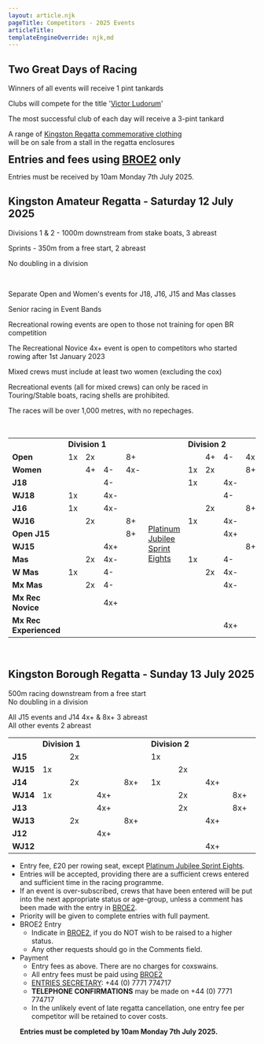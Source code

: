 ```yaml
---
layout: article.njk
pageTitle: Competitors - 2025 Events
articleTitle:
templateEngineOverride: njk,md
---
```


<div id="nav" style="display:none">2</div>
<div class="centered">

<h2>Two Great Days of Racing</h2>
    <div class="stronger">
    <p class="compact">Winners of all events will receive 1 pint tankards</p>
    <p class="compact">Clubs will compete for the title '<a href="/victor-ludorum/">Victor Ludorum</a>'</p>
    <p class="compact">The most successful club of each day will receive a 3-pint tankard</p>
    <p class="compact">A range of <a href="Images/Kingston_Regatta_Merchandise.pdf">Kingston Regatta commemorative clothing</a> <br>will be on sale from a stall in the regatta enclosures</p>
	</div>
    <div class="mediumBox"><h2  style="display:inline" >Entries and fees using <a href="https://broe2.britishrowing.org/" target="new">BROE2</a> only</h2></div>
    <p class="stronger">Entries must be received by 10am Monday 7th July 2025.</p>
    <h2>Kingston Amateur Regatta - Saturday 12 July 2025</h2>
    <div><p  class="compact">Divisions 1 & 2 - 1000m downstream from stake boats, 3 abreast</p>
    <p  class="compact">Sprints - 350m from a free start, 2 abreast</p>
    <p  class="compact">No doubling in a division</p>
    </div>
<br/>
<div class="stronger">
<p class="compact">Separate Open and Women's events for J18, J16, J15 and Mas classes</p>
<p class="compact">Senior racing in Event Bands</p>
<p class="compact">Recreational rowing events are open to those not training for open BR competition</p>
<p class="compact">The Recreational Novice 4x+ event is open to competitors who started rowing after 1st January 2023</p>
<p class="compact">Mixed crews must include at least two women (excluding the cox)</p>
<p class="compact">Recreational events (all for mixed crews) can only be raced in Touring/Stable boats,
racing shells are prohibited.</p>
<p class="compact">The races will be over 1,000 metres, with no repechages.</p>
<br/>

</div>        
</div>        

<table class="redgrid" width="100%" cellspacing="0" cellpadding="6">
	<tr>
		<td width="11.1%">&nbsp;</td>
		<td width="48%" colspan="4"><b>Division 1</b></td>
		<td width="130" >&nbsp;</td>
		<td width="38%" colspan="4" class=r><b>Division 2</b></td>
	</tr>
	<tr>
	    <td width="30%"><b>Open</b></td>
		<td width="7%">1x</td>
		<td width="7%">2x</td>
		<td width="7%">&nbsp;</td>
    	<td width="7%">8+</td>
		<td width="14%" rowspan="13" >
		<a href="/sprint-eights/">Platinum<br>
		Jubilee<br>
		Sprint<br>
		Eights</a></td>
		<td width="7%">&nbsp;</td>
		<td width="7%">4+</td>
		<td width="7%">4-</td>
	    <td width="7%" class=r>4x-</td>
		</tr>
					<tr>
						<td><b>Women</b></td>
						<td>&nbsp;</td>
						<td>4+</td>
						<td>4-</td>
						<td>4x-</td>
						<td>1x</td>
						<td>2x</td>
						<td>&nbsp;</td>
						<td class=r>8+</td>
					</tr>
					<tr>
						<td><b>J18</b></td>
						<td>&nbsp;</td>
						<td>&nbsp;</td>
						<td>4-</td>
						<td>&nbsp;</td>
						<td>1x</td>
						<td>&nbsp;</td>
						<td>4x-</td>
						<td class=r>&nbsp;</td>
					</tr>
					<tr>
						<td><b>WJ18</b></td>
						<td>1x</td>
						<td>&nbsp;</td>
						<td>4x-</td>
						<td>&nbsp;</td>
						<td>&nbsp;</td>
						<td>&nbsp;</td>
						<td>4-</td>
						<td class=r>&nbsp;</td>
					</tr>
					<tr>
						<td><b>J16</b></td>
						<td>1x</td>
						<td>&nbsp;</td>
						<td>4x-</td>
						<td>&nbsp;</td>
						<td>&nbsp;</td>
						<td>2x</td>
						<td>&nbsp;</td>
						<td class=r>8+</td>
					</tr>
					<tr>
						<td><b>WJ16</b></td>
						<td>&nbsp;</td>
						<td>2x</td>
						<td>&nbsp;</td>
						<td>8+</td>
						<td>1x</td>
						<td>&nbsp;</td>
						<td>4x-</td>
						<td class=r>&nbsp;</td>
					</tr>
					<tr>
						<td><b>Open J15</b></td>
						<td>&nbsp;</td>
						<td>&nbsp;</td>
						<td>&nbsp;</td>
						<td>8+</td>
						<td>&nbsp;</td>
						<td>&nbsp;</td>
						<td>4x+</td>
						<td class=r>&nbsp;</td>
					</tr>
					<tr>
						<td><b>WJ15</b></td>
						<td>&nbsp;</td>
						<td>&nbsp;</td>
						<td>4x+</td>
						<td>&nbsp;</td>
						<td>&nbsp;</td>
						<td>&nbsp;</td>
						<td>&nbsp;</td>
						<td class=r>8+</td>
					</tr>
					<tr>
						<td><b>Mas</b></td>
						<td>&nbsp;</td>
						<td>2x</td>
						<td>4x-</td>
						<td>&nbsp;</td>
						<td>1x</td>
						<td>&nbsp;</td>
						<td>4-</td>
						<td class=r>&nbsp;</td>
					</tr>
					<tr>
						<td><b>W Mas</b></td>
						<td>1x</td>
						<td>&nbsp;</td>
						<td>4-</td>
						<td>&nbsp;</td>
						<td>&nbsp;</td>
						<td>2x</td>
						<td>4x-</td>
						<td class=r>&nbsp;</td>
					</tr>
					<tr>
						<td><b>Mx Mas</b></td>
						<td>&nbsp;</td>
						<td>2x</td>
						<td>4-</td>
						<td>&nbsp;</td>
						<td>&nbsp;</td>
						<td>&nbsp;</td>
						<td>4x-</td>
						<td>&nbsp;</td>
					</tr>
					<tr>
						<td><b>Mx Rec Novice</b></td>
						<td>&nbsp;</td>
						<td>&nbsp;</td>
						<td>4x+</td>
						<td>&nbsp;</td>
						<td>&nbsp;</td>
						<td>&nbsp;</td>
						<td>&nbsp;</td>
						<td >&nbsp;</td>
					</tr>
					<tr>
						<td><b>Mx Rec Experienced</b></td>
						<td>&nbsp;</td>
						<td>&nbsp;</td>
						<td>&nbsp;</td>
						<td>&nbsp;</td>
						<td>&nbsp;</td>
						<td>&nbsp;</td>
						<td>4x+</td>
						<td class="r b">&nbsp;</td>
					</tr>
				</table>
				<br/>
				<!--<br><strong>View the draw for the Jubilee Sprints <a href="docs/PlatinumJubileeSprintEights - Draw.pdf">here</a> </strong>-->
				<h2>Kingston Borough Regatta - Sunday 13 July 2025</h2>
	      <p>500m racing downstream from a free start<br>No doubling in a division</p>
	      <p>All J15 events and J14 4x+ & 8x+ 3 abreast<br>All other events 2 abreast</p>
          <table class="redgrid" width="100%" cellspacing="0" cellpadding="6">
					<tr>
						<td>&nbsp;</td>
						<td colspan="4"><b>Division 1</b></td>
						<td colspan="4" class=r><b>Division 2</b></td>
					</tr>
					<tr>
						<td width="11%"><b>J15</b></td>
						<td width="11%">&nbsp;</td>
						<td width="11%">2x</td>
						<td width="11%">&nbsp;</td>
						<td width="11%">&nbsp;</td>
						<td width="11%">1x</td>
						<td width="11%">&nbsp;</td>
						<td width="11%">&nbsp;</td>
						<td width="11%" class=r>&nbsp;</td>
					</tr>
					<tr>
						<td width="11%"><b>WJ15</b></td>
						<td width="11%">1x</td>
						<td width="11%">&nbsp;</td>
						<td width="11%">&nbsp;</td>
						<td width="11%">&nbsp;</td>
						<td width="11%">&nbsp;</td>
						<td width="11%">2x</td>
						<td width="11%">&nbsp;</td>
						<td width="11%" class=r>&nbsp;</td>
					</tr>
					<tr>
						<td><b>J14</b></td>
						<td>&nbsp;</td>
						<td>2x</td>
						<td>&nbsp;</td>
						<td>8x+</td>
						<td>1x</td>
						<td>&nbsp;</td>
						<td>4x+</td>
						<td class=r>&nbsp;</td>
					</tr>
					<tr>
						<td><b>WJ14</b></td>
						<td>1x</td>
						<td>&nbsp;</td>
						<td>4x+</td>
						<td>&nbsp;</td>
						<td>&nbsp;</td>
						<td>2x</td>
						<td>&nbsp;</td>
						<td class=r>8x+</td>
					</tr>
					<tr>
						<td><b>J13</b></td>
						<td>&nbsp;</td>
						<td>&nbsp;</td>
						<td>4x+</td>
						<td>&nbsp;</td>
						<td>&nbsp;</td>
						<td>2x</td>
						<td>&nbsp;</td>
						<td class=r>8x+</td>
					</tr>
					<tr>
						<td><b>WJ13</b></td>
						<td>&nbsp;</td>
						<td>2x</td>
						<td>&nbsp;</td>
						<td>8x+</td>
						<td>&nbsp;</td>
						<td>&nbsp;</td>
						<td>4x+</td>
						<td class=r>&nbsp;</td>
					</tr>
					<tr>
						<td><b>J12</b></td>
						<td>&nbsp;</td>
						<td>&nbsp;</td>
						<td>4x+</td>
						<td>&nbsp;</td>
						<td>&nbsp;</td>
						<td>&nbsp;</td>
						<td>&nbsp;</td>
						<td class=r>&nbsp;</td>
					</tr>
					<tr>
						<td class=b><b>WJ12</b></td>
						<td class=b>&nbsp;</td>
						<td class=b>&nbsp;</td>
						<td class=b>&nbsp;</td>
						<td class=b>&nbsp;</td>
						<td class=b>&nbsp;</td>
						<td class=b>&nbsp;</td>
						<td class=b>4x+</td>
						<td class="r b">&nbsp;</td>
					</tr>
					</table>
		      <ul>
		      <li>Entry fee, &pound;20 per rowing seat, except <a href="/sprint-eights/">Platinum Jubilee Sprint Eights</a>.</li>
		      <li>Entries will be accepted, providing there are a sufficient crews entered and sufficient time in the racing programme. </li>
		      <li>If an event is over-subscribed, crews that have been entered will be put into the next appropriate status or age-group, unless a comment has been made with the entry in <a href="https://broe2.britishrowing.org/" target="new">BROE2</a>.</li>
                <li>Priority will be given to complete entries with full payment.</li>
		        <li><span class="smallTitle">BROE2 Entry</span>
		          <ul>
		            <li>Indicate in <a href="https://broe2.britishrowing.org/" target="new">
					BROE2</a>, if you do NOT wish to be raised to a higher status.</li>
		            <li>Any other requests should go in the Comments field. <br></li>
		          </ul>
		        </li>
		        <li><span class="smallTitle">Payment</span>
		          <ul>
		            <li>Entry fees as above. There are no charges for coxswains.</li> 
		            <li>All entry fees must be paid using <a href="https://broe2.britishrowing.org/" target="new">
					BROE2</a></li>
		        <li><a href="javascript:popUp('email-form.php?contact=1')">ENTRIES SECRETARY</a>: +44 (0) 7771 774717<br></li>
		        <li><strong>TELEPHONE CONFIRMATIONS</strong> may be made on +44 (0) 7771 774717</li>
		        <li>In the unlikely event of late regatta cancellation, one entry fee per competitor will be retained to cover costs.</li>
		      </ul>
	         <p><strong>Entries must be completed by 10am Monday 7th July 2025.</strong></p>
